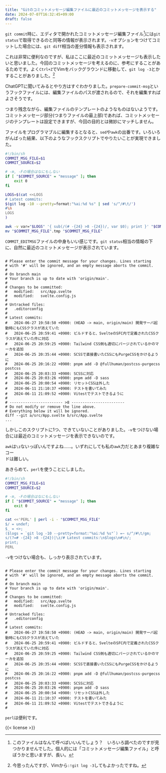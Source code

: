 ```yaml
---
title: "Gitのコミットメッセージ編集ファイルに最近のコミットメッセージを表示する"
date: 2024-07-07T16:32:45+09:00
draft: false
---
```


`git commit`時に、エディタで開かれたコミットメッセージ編集ファイル[^commit-editmsg]には`git status`で取得できるのと同等の情報が表示されます。`-v`オプションをつけてコミットした場合には、`git diff`相当の差分情報も表示されます。

これは非常に便利なのですが、私はここに最近のコミットメッセージも表示したいと思いました。今回のコミットメッセージを考えるのに、参考にすることがあるためです。よく`Ctrl+Z`でVimをバックグラウンドに移動して、`git log -3`とかすることがありました。[^git-log]

ChatGPTに聞いてみるとやり方はすぐわかりました。`prepare-commit-msg`というフックファイルには、編集ファイルのパスが渡されるので、それを編集すればよさそうです。

つまり残念ながら、編集ファイルのテンプレートのようなものはないようです。コミットメッセージ部分(つまりファイルの最上部)であれば、コミットメッセージのテンプレートは設定できますが、今回の目的とは微妙にマッチしません。

ファイルをプログラマブルに編集するとなると、`sed`や`awk`の出番です。いろいろがんばった結果、以下のようなフックスクリプトでやりたいことが実現できました。

```sh
#!/bin/sh
COMMIT_MSG_FILE=$1
COMMIT_SOURCE=$2

# -m, -Fの場合はなにもしない
if [ "$COMMIT_SOURCE" = "message" ]; then
    exit 0
fi

LOGS=$(cat <<LOGS
# Latest commits:
$(git log -10 --pretty=format:"%ai:%d %s" | sed 's/^/#\t/')
#\n
LOGS
)

awk -v var="$LOGS" '{ sub(/(# -{24} >8 -{24})/, var $0); print }' "$COMMIT_MSG_FILE" > "$COMMIT_MSG_FILE".tmp
mv "$COMMIT_MSG_FILE".tmp "$COMMIT_MSG_FILE"
```

`COMMIT_EDITMSG`ファイルの中身もいい感じです。`git status`相当の情報の下に、自然に最近のコミットメッセージが表示されています。

```

# Please enter the commit message for your changes. Lines starting
# with '#' will be ignored, and an empty message aborts the commit.
#
# On branch main
# Your branch is up to date with 'origin/main'.
#
# Changes to be committed:
#	modified:   src/App.svelte
#	modified:   svelte.config.js
#
# Untracked files:
#	.editorconfig
#
# Latest commits:
#	2024-06-27 19:58:50 +0900: (HEAD -> main, origin/main) 開発サーバ起動時にもCSSクラスが消えていた
#	2024-06-25 20:59:41 +0900: ビルドすると、SvelteのSFC内で定義されたCSSクラスが消えていた件に対応
#	2024-06-25 20:59:25 +0900: Tailwind CSS側も適切にパージされているかのマーカを追加
#	2024-06-25 20:35:44 +0900: SCSSで直接書いたCSSにもPurgeCSSをかけるように
#	2024-06-25 20:16:22 +0900: pnpm add -D @fullhuman/postcss-purgecss postcss
#	2024-06-25 20:03:33 +0900: SCSSに対応
#	2024-06-25 20:03:26 +0900: pnpm add -D sass
#	2024-06-25 20:00:54 +0900: リセットCSSは外した
#	2024-06-11 21:10:37 +0900: テストを書いてみた
#	2024-06-11 21:09:52 +0900: Vitestでテストできるように
#
# ------------------------ >8 ------------------------
# Do not modify or remove the line above.
# Everything below it will be ignored.
diff --git a/src/App.svelte b/src/App.svelte
...
```

しかしこのスクリプトに1つ、できていないことがありました。`-v`をつけない場合には最近のコミットメッセージを表示できないのです。

`awk`は`\z`ないっぽいんですよね……。いずれにしても私の`awk`力だとあまり複雑なコー	
ドは難しい。

あきらめて、`perl`を使うことにしました。

```sh
#!/bin/sh
COMMIT_MSG_FILE=$1
COMMIT_SOURCE=$2

# -m, -Fの場合はなにもしない
if [ "$COMMIT_SOURCE" = "message" ]; then
    exit 0
fi

cat <<'PERL' | perl -i - "$COMMIT_MSG_FILE"
$/ = undef;
$_ = <>;
($logs = `git log -10 --pretty=format:"%ai:%d %s"`) =~ s/^/#\t/gm;
s/(?=# -{24} >8 -{24})|\z/# Latest commits:\n$logs\n#\n/;
print;
PERL
```

`-v`をつけない場合も、しっかり表示されています。

```

# Please enter the commit message for your changes. Lines starting
# with '#' will be ignored, and an empty message aborts the commit.
#
# On branch main
# Your branch is up to date with 'origin/main'.
#
# Changes to be committed:
#	modified:   src/App.svelte
#	modified:   svelte.config.js
#
# Untracked files:
#	.editorconfig
#
# Latest commits:
#	2024-06-27 19:58:50 +0900: (HEAD -> main, origin/main) 開発サーバ起動時にもCSSクラスが消えていた
#	2024-06-25 20:59:41 +0900: ビルドすると、SvelteのSFC内で定義されたCSSクラスが消えていた件に対応
#	2024-06-25 20:59:25 +0900: Tailwind CSS側も適切にパージされているかのマーカを追加
#	2024-06-25 20:35:44 +0900: SCSSで直接書いたCSSにもPurgeCSSをかけるように
#	2024-06-25 20:16:22 +0900: pnpm add -D @fullhuman/postcss-purgecss postcss
#	2024-06-25 20:03:33 +0900: SCSSに対応
#	2024-06-25 20:03:26 +0900: pnpm add -D sass
#	2024-06-25 20:00:54 +0900: リセットCSSは外した
#	2024-06-11 21:10:37 +0900: テストを書いてみた
#	2024-06-11 21:09:52 +0900: Vitestでテストできるように
#
```

`perl`は便利です。


{{< license >}}


[^commit-editmsg]: このファイルはなんて呼べばいいんでしょう？　いろいろ調べたのですが見つかりませんでした。個人的には「コミットメッセージ編集ファイル」と呼ぼうかと思いますが、長い。

[^git-log]: 今思ったんですが、Vimから`:!git log -3`してもよかったですね。
